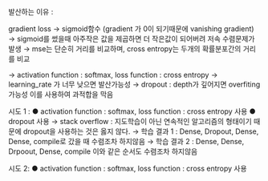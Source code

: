 발산하는 이유 :

gradient loss → sigmoid함수 (gradient 가 0이 되기때문에 vanishing gradient)
              → sigmoid를 썼을때 아주작은 값을 제곱하면 더 작은값이 되어버려 저속 수렴문제가 발생
              → mse는 단순히 거리를 비교하며, cross entropy는 두개의 확률분포간의 거리를 비교

→ activation function : softmax, loss function : cross entropy
→  learning_rate 가 너무 낮으면 발산가능성
→  dropout : depth가 깊어지면 overfiting가능성 이를 사용하여 과적합을 막음


시도 1 : 
● activation function : softmax, loss function : cross entropy 사용
● dropout 사용
   → stack overflow : 지도학습이 아닌 연속적인 알고리즘의 형태이기 때문에 dropout을 사용하는 것은 옳지 않다.
   → 학습 결과 1 : Dense, Dropout, Dense, Dense, compile로 갔을 때 수렴조차 하지않음
   → 학습 결과 2 : Dense, Dense, Drpoout, Dense, compile 이와 같은 순서도 수렴조차 하지않음

시도 2:
● activation function : softmax, loss function : cross entropy 사용

